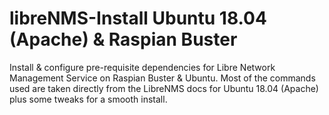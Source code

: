 # libreNMS-Install Ubuntu 18.04 (Apache) & Raspian Buster
Install &amp; configure pre-requisite dependencies for Libre Network Management Service on Raspian Buster &  Ubuntu.
Most of the commands used are taken directly from the LibreNMS docs for Ubuntu 18.04 (Apache) plus some tweaks for a smooth install.
